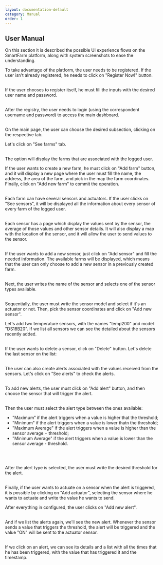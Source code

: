 ```yaml
---
layout: documentation-default
category: Manual
order: 1
---
```


## User Manual

On this section it is described the possible UI experience flows on the SmartFarm platform, along with system screenshots to ease the understanding.

To take advantage of the platform, the user needs to be registered. If the user isn't already registered, he needs to click on "Register Now!" button.
<br>
<br>
<span class="image"><img src="{{ site.baseurl }}/images/user_manual/front_login_register.png" alt=""></span>

If the user chooses to register itself, he must fill the inputs with the desired user name and password.
<br>
<br>
<span class="image"><img src="{{ site.baseurl }}/images/user_manual/register_page.png" alt=""></span>

After the registry, the user needs to login (using the correspondent username and password) to access the main dashboard.
<br>
<br>
<span class="image"><img src="{{ site.baseurl }}/images/user_manual/login_page.png" alt=""></span>

On the main page, the user can choose the desired subsection, clicking on the respective tab.

Let's click on "See farms" tab.
<br>
<br>
<span class="image"><img src="{{ site.baseurl }}/images/user_manual/see_farms.png" alt=""></span>

The option will display the farms that are associated with the logged user.

If the user wants to create a new farm, he must click on "Add farm" button, and it will display a new page where the user must fill the name, the address, the area of the farm, and pick in the map the farm coordinates. Finally, click on "Add new farm" to commit the operation.
<br>
<br>
<span class="image"><img src="{{ site.baseurl }}/images/user_manual/new_farm.png" alt=""></span>

Each farm can have several sensors and actuators.
If the user clicks on "See sensors", it will be displayed all the information about every sensor of every farm of the logged user.
<br>
<br>
<span class="image"><img src="{{ site.baseurl }}/images/user_manual/see_sensors.png" alt=""></span>

Each sensor has a page which display the values sent by the sensor, the average of those values and other sensor details.
It will also display a map with the location of the sensor, and it will allow the user to send values to the sensor.
<br>
<br>
<span class="image"><img src="{{ site.baseurl }}/images/user_manual/sensor_page_2.png" alt=""></span>

If the user wants to add a new sensor, just click on "Add sensor" and fill the needed information.
The available farms will be displayed, which means that the user can only choose to add a new sensor in a previously created farm.
<br>
<br>
<span class="image"><img src="{{ site.baseurl }}/images/user_manual/new_sensor1.png" alt=""></span>

Next, the user writes the name of the sensor and selects one of the sensor types available.
<br>
<br>
<span class="image"><img src="{{ site.baseurl }}/images/user_manual/new_sensor2.png" alt=""></span>

Sequentially, the user must write the sensor model and select if it's an actuator or not. Then, pick the sensor coordinates and click on "Add new sensor".

Let's add two temperature sensors, with the names "temp200" and model "DS18B20".
If we list all sensors we can see the detailed about the sensors recently added.
<br>
<br>
<span class="image"><img src="{{ site.baseurl }}/images/user_manual/see_added_sensors.png" alt=""></span>

If the user wants to delete a sensor, click on "Delete" button. Let's delete the last sensor on the list:
<br>
<br>
<span class="image"><img src="{{ site.baseurl }}/images/user_manual/see_deleted_sensor.png" alt=""></span>

The user can also create alerts associated with the values received from the sensors. Let's click on "See alerts" to check the alerts.
<br>
<br>
<span class="image"><img src="{{ site.baseurl }}/images/user_manual/see_alerts.png" alt=""></span>

To add new alerts, the user must click on "Add alert" button, and then choose the sensor that will trigger the alert.
<br>
<br>
<span class="image"><img src="{{ site.baseurl }}/images/user_manual/new_alert1.png" alt=""></span>

Then the user must select the alert type between the ones available:
* "Maximum" if the alert triggers when a value is higher that the threshold;
* "Minimum" if the alert triggers when a value is lower thatn the threshold;
* "Maximum Average" if the alert triggers when a value is higher than the sensor average + threshold;
* "Minimum Average" if the alert triggers when a value is lower than the sensor average - threshold.
<br>
<br>
<span class="image"><img src="{{ site.baseurl }}/images/user_manual/new_alert2.png" alt=""></span>

After the alert type is selected, the user must write the desired threshold for the alert.
<br>
<br>
<span class="image"><img src="{{ site.baseurl }}/images/user_manual/new_alert3.png" alt=""></span>

Finally, if the user wants to actuate on a sensor when the alert is triggered, it is possible by clicking on "Add actuator", selecting the sensor where he wants to actuate and write the value he wants to send.

After everything in configured, the user clicks on "Add new alert".
<br>
<br>
<span class="image"><img src="{{ site.baseurl }}/images/user_manual/new_alert4.png" alt=""></span>

And if we list the alerts again, we'll see the new alert. Whenever the sensor sends a value that triggers the threshold, the alert will be triggered and the value "ON" will be sent to the actuator sensor.
<br>
<br>
<span class="image"><img src="{{ site.baseurl }}/images/user_manual/see_created_alert.png" alt=""></span>

If we click on an alert, we can see its details and a list with all the times that he has been triggered, with the value that has triggered it and the timestamp.
<br>
<br>
<span class="image"><img src="{{ site.baseurl }}/images/user_manual/alert_page.png" alt=""></span>
